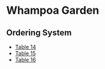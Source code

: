 # Whampoa Garden

## Ordering System
- [Table 14](https://orderonline.foodcloud.hk/toa?data=eyJtIjogIiIsInMiOiAiMDMyIiwiayI6ICIiLCJ0IjogIjE0In0=)
- [Table 15](https://orderonline.foodcloud.hk/toa?data=eyJtIjogIiIsInMiOiAiMDMyIiwiayI6ICIiLCJ0IjogIjE1In0=)
- [Table 16](https://orderonline.foodcloud.hk/toa?data=eyJtIjogIiIsInMiOiAiMDMyIiwiayI6ICIiLCJ0IjogIjE2In0=)
